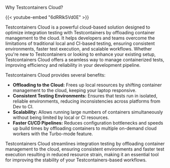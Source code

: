 Why Testcontainers Cloud?


{{< youtube-embed "6dRRlk5Vd0E" >}}

Testcontainers Cloud is a powerful cloud-based solution designed to optimize integration testing with Testcontainers by offloading container management to the cloud. It helps developers and teams overcome the limitations of traditional local and CI-based testing, ensuring consistent environments, faster test execution, and scalable workflows. Whether you're new to Testcontainers or looking to enhance your existing setup, Testcontainers Cloud offers a seamless way to manage containerized tests, improving efficiency and reliability in your development pipeline.

Testcontainers Cloud provides several benefits:

- **Offloading to the Cloud:** Frees up local resources by shifting container management to the cloud, keeping your laptop responsive.
- **Consistent Testing Environments:** Ensures that tests run in isolated, reliable environments, reducing inconsistencies across platforms from Dev to CI.
- **Scalability:** Allows running large numbers of containers simultaneously without being limited by local or CI resources.
- **Faster CI/CD Pipelines:** Reduces configuration bottlenecks and speeds up build times by offloading containers to multiple on-demand cloud workers with the Turbo-mode feature.

Testcontainers Cloud streamlines integration testing by offloading container management to the cloud, ensuring consistent environments and faster test execution resulting in reduced resource strain, making it an essential tool for improving the stability of your Testcontainers-based workflows.
